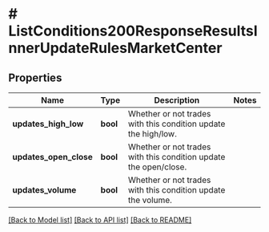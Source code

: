# # ListConditions200ResponseResultsInnerUpdateRulesMarketCenter

## Properties

Name | Type | Description | Notes
------------ | ------------- | ------------- | -------------
**updates_high_low** | **bool** | Whether or not trades with this condition update the high/low. |
**updates_open_close** | **bool** | Whether or not trades with this condition update the open/close. |
**updates_volume** | **bool** | Whether or not trades with this condition update the volume. |

[[Back to Model list]](../../README.md#models) [[Back to API list]](../../README.md#endpoints) [[Back to README]](../../README.md)
